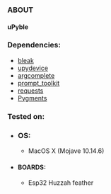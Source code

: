 ### ABOUT

#### uPyble

### Dependencies:
  * [bleak](https://github.com/hbldh/bleak)
  * [upydevice](https://github.com/Carglglz/upydevice)
  * [argcomplete](https://github.com/kislyuk/argcomplete)
  * [prompt_toolkit](https://github.com/prompt-toolkit/python-prompt-toolkit)
  * [requests](https://requests.kennethreitz.org/en/master/)
  * [Pygments](https://github.com/pygments/pygments)



### Tested on:

- ### OS:

  - MacOS X (Mojave 10.14.6)

- #### BOARDS:

  - Esp32 Huzzah feather